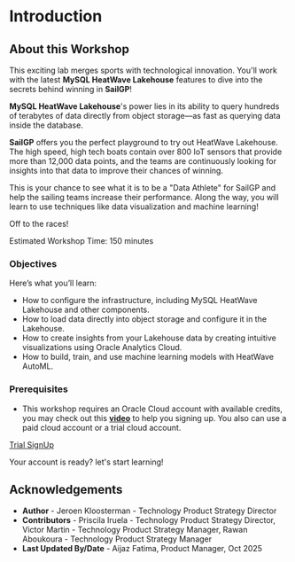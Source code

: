 # Introduction

<!--![Intro Banner](./images/Intro.png)-->

## About this Workshop

This exciting lab merges sports with technological innovation. You'll work with the latest **MySQL HeatWave Lakehouse** features to dive into the secrets behind winning in **SailGP**!

**MySQL HeatWave Lakehouse**'s power lies in its ability to query hundreds of terabytes of data directly from object storage—as fast as querying data inside the database.

**SailGP** offers you the perfect playground to try out HeatWave Lakehouse. The high speed, high tech boats contain over 800 IoT sensors that provide more than 12,000 data points, and the teams are continuously looking for insights into that data to improve their chances of winning.

This is your chance to see what it is to be a "Data Athlete" for SailGP and help the sailing teams increase their performance. Along the way, you will learn to use techniques like data visualization and machine learning!

Off to the races!

<!--![](youtube:Z-2HT1PGEq8)-->

Estimated Workshop Time: 150 minutes

### Objectives

Here’s what you’ll learn:
- How to configure the infrastructure, including MySQL HeatWave Lakehouse and other components.
- How to load data directly into object storage and configure it in the Lakehouse.
- How to create insights from your Lakehouse data by creating intuitive visualizations using Oracle Analytics Cloud.
- How to build, train, and use machine learning models with HeatWave AutoML.

### Prerequisites

-  This workshop requires an Oracle Cloud account with available credits, you may check out this **[video](https://www.youtube.com/watch?v=4U-0SumNz6w)** to help you signing up. You also can use a paid cloud account or a trial cloud account.
  
[Trial SignUp](youtube:4U-0SumNz6w)


Your account is ready? let's start learning!

## Acknowledgements
- **Author** - Jeroen Kloosterman - Technology Product Strategy Director
- **Contributors** - Priscila Iruela - Technology Product Strategy Director, Victor Martin - Technology Product Strategy Manager, Rawan Aboukoura - Technology Product Strategy Manager
- **Last Updated By/Date** - Aijaz Fatima, Product Manager, Oct 2025
